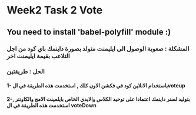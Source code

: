 # Week2 Task 2 Vote


## You need to install 'babel-polyfill' module :)

#### <div dir="rtl">
 ###    المشكلة : صعوبة الوصول الى ايليمنت متولد بصورة داينمك باي كود من اجل التلاعب بقيمة ايليمنت اخر
### الحل : طريقتين
#### 1- باستخدام الانلاين كود في فكشن الاون كلك , استخدمت هذه الطريقة في الvoteup
#### 2-بتوليد لسنر داينمك اعتمادا على توحيد الكلاس والايدي الخاص بايلمينت الامج والكاونتر , استخدمت هذه الطريقة في ال voteDown
  
### </div>
